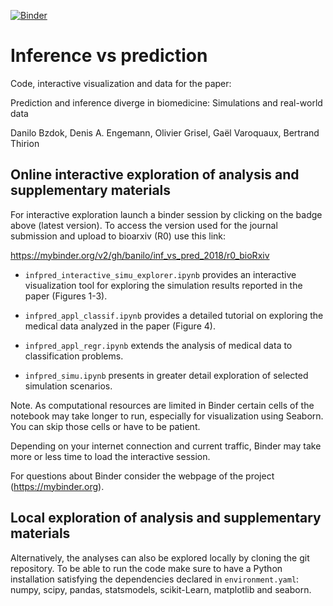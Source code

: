 [![Binder](https://mybinder.org/badge.svg)](https://mybinder.org/v2/gh/banilo/inf_vs_pred_2018/master)

# Inference vs prediction

Code, interactive visualization and data for the paper:

Prediction and inference diverge in biomedicine:
Simulations and real-world data

Danilo Bzdok, Denis A. Engemann, Olivier Grisel, Gaël Varoquaux, Bertrand Thirion


## Online interactive exploration of analysis and supplementary materials

For interactive exploration launch a binder session by clicking on the badge above (latest version).
To access the version used for the journal submission and upload to bioarxiv (R0) use this link:

https://mybinder.org/v2/gh/banilo/inf_vs_pred_2018/r0_bioRxiv

- ```infpred_interactive_simu_explorer.ipynb``` provides an interactive visualization tool for exploring the simulation results reported in the paper (Figures 1-3).

- ```infpred_appl_classif.ipynb``` provides a detailed tutorial on exploring the medical data analyzed in the paper (Figure 4).

- ```infpred_appl_regr.ipynb``` extends the analysis of medical data to classification problems.

- ```infpred_simu.ipynb``` presents in greater detail exploration of selected simulation scenarios.

Note. As computational resources are limited in Binder certain cells of the notebook may take longer to run, especially for visualization using Seaborn. You can skip those cells or have to be patient.

Depending on your internet connection and current traffic, Binder may take more or less time to load the interactive session.

For questions about Binder consider the webpage of the project (https://mybinder.org).

## Local exploration of analysis and supplementary materials

Alternatively, the analyses can also be explored locally by cloning the git repository. To be able to run the code make sure to have a Python installation satisfying the dependencies declared in ```environment.yaml```: numpy, scipy, pandas, statsmodels, scikit-Learn, matplotlib and seaborn.
